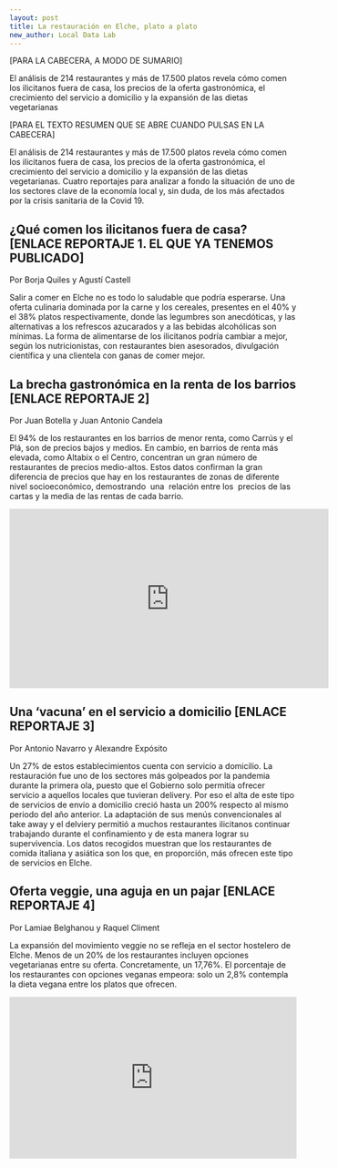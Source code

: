 ```yaml
---
layout: post
title: La restauración en Elche, plato a plato
new_author: Local Data Lab
---
```

\[PARA LA CABECERA, A MODO DE SUMARIO]

El análisis de 214 restaurantes y más de 17.500 platos revela cómo comen los ilicitanos fuera de casa, los precios de la oferta gastronómica, el crecimiento del servicio a domicilio y la expansión de las dietas vegetarianas



\[PARA EL TEXTO RESUMEN QUE SE ABRE CUANDO PULSAS EN LA CABECERA]

El análisis de 214 restaurantes y más de 17.500 platos revela cómo comen los ilicitanos fuera de casa, los precios de la oferta gastronómica, el crecimiento del servicio a domicilio y la expansión de las dietas vegetarianas. Cuatro reportajes para analizar a fondo la situación de uno de los sectores clave de la economía local y, sin duda, de los más afectados por la crisis sanitaria de la Covid 19.



## ¿Qué comen los ilicitanos fuera de casa? \[ENLACE REPORTAJE 1. EL QUE YA TENEMOS PUBLICADO]

Por Borja Quiles y Agustí Castell

Salir a comer en Elche no es todo lo saludable que podría esperarse. Una oferta culinaria dominada por la carne y los cereales, presentes en el 40% y el 38% platos respectivamente, donde las legumbres son anecdóticas, y las alternativas a los refrescos azucarados y a las bebidas alcohólicas son mínimas. La forma de alimentarse de los ilicitanos podría cambiar a mejor, según los nutricionistas, con restaurantes bien asesorados, divulgación científica y una clientela con ganas de comer mejor.

<div class="flourish-embed" data-src="visualisation/4313064"><script src="https://public.flourish.studio/resources/embed.js"></script></div>



## La brecha gastronómica en la renta de los barrios \[ENLACE REPORTAJE 2]

Por Juan Botella y Juan Antonio Candela

El 94% de los restaurantes en los barrios de menor renta, como Carrús y el Plá, son de precios bajos y medios. En cambio, en barrios de renta más elevada, como Altabix o el Centro, concentran un gran número de restaurantes de precios medio-altos. Estos datos confirman la gran diferencia de precios que hay en los restaurantes de zonas de diferente nivel socioeconómico, demostrando  una  relación entre los  precios de las cartas y la media de las rentas de cada barrio.

<iframe width="560" height="315" src="https://www.youtube.com/embed/tRvLMNFzuJ0" frameborder="0" allow="accelerometer; autoplay; clipboard-write; encrypted-media; gyroscope; picture-in-picture" allowfullscreen></iframe>



## Una ‘vacuna’ en el servicio a domicilio \[ENLACE REPORTAJE 3]

Por Antonio Navarro y Alexandre Expósito

Un 27% de estos establecimientos cuenta con servicio a domicilio. La restauración fue uno de los sectores más golpeados por la pandemia durante la primera ola, puesto que el Gobierno solo permitía ofrecer servicio a aquellos locales que tuvieran delivery. Por eso el alta de este tipo de servicios de envío a domicilio creció hasta un 200% respecto al mismo periodo del año anterior. La adaptación de sus menús convencionales al take away y el delviery permitió a muchos restaurantes ilicitanos continuar trabajando durante el confinamiento y de esta manera lograr su supervivencia. Los datos recogidos muestran que los restaurantes de comida italiana y asiática son los que, en proporción, más ofrecen este tipo de servicios en Elche.

<div class="flourish-embed" data-src="visualisation/4686575"><script src="https://public.flourish.studio/resources/embed.js"></script></div>



## Oferta veggie, una aguja en un pajar \[ENLACE REPORTAJE 4]

Por Lamiae Belghanou y Raquel Climent

La expansión del movimiento veggie no se refleja en el sector hostelero de Elche. Menos de un 20% de los restaurantes incluyen opciones vegetarianas entre su oferta. Concretamente, un 17,76%. El porcentaje de los restaurantes con opciones veganas empeora: solo un 2,8% contempla la dieta vegana entre los platos que ofrecen.

<div style="width: 100%;"><div style="position: relative; padding-bottom: 56.25%; padding-top: 0; height: 0;"><iframe frameborder="0" width="1200px" height="675px" style="position: absolute; top: 0; left: 0; width: 100%; height: 100%;" src="https://view.genial.ly/5fdfea3260e6a00cfc74ff3c" type="text/html" allowscriptaccess="always" allowfullscreen="true" scrolling="yes" allownetworking="all"></iframe> </div> </div>